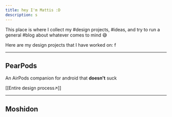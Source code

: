 ```yaml
---
title: hey I'm Mattis :D
description: s
---
```


This place is where I collect my #design projects, #ideas, and try to run a general #blog about whatever comes to mind 😅 

Here are my design projects that I have worked on: f
- - -
## PearPods
An AirPods companion for android that **doesn't** suck

[[Entire design process↗]]

- - -

## Moshidon


